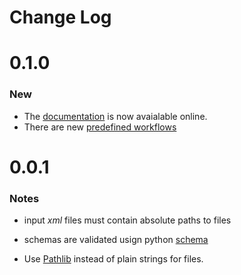 # Change Log

#  0.1.0

### New
 * The [documentation](https://xtp-job-control.readthedocs.io/en/latest/index.html) is now avaialable online.
 * There are new [predefined workflows](https://xtp-job-control.readthedocs.io/en/latest/tutorial.html#available-workflows)

#  0.0.1
### Notes

* input *xml* files must contain absolute paths to files

* schemas are validated usign python [schema](https://github.com/keleshev/schema)

* Use [Pathlib](https://docs.python.org/3/library/pathlib.html) instead of plain strings for files.
